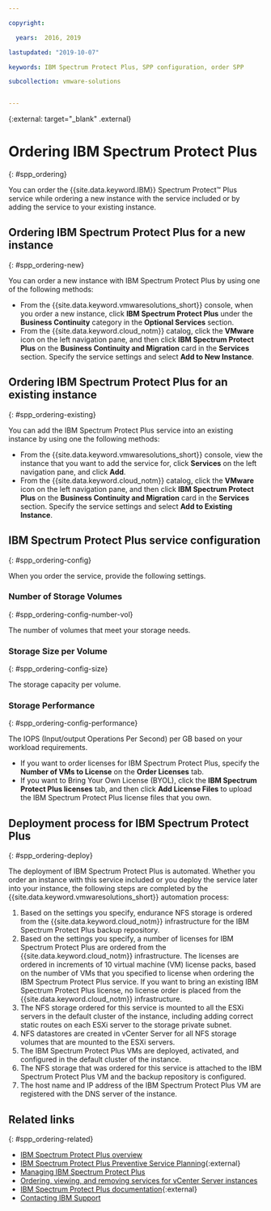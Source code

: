 ```yaml
---

copyright:

  years:  2016, 2019

lastupdated: "2019-10-07"

keywords: IBM Spectrum Protect Plus, SPP configuration, order SPP

subcollection: vmware-solutions


---
```


{:external: target="_blank" .external}

# Ordering IBM Spectrum Protect Plus
{: #spp_ordering}

You can order the {{site.data.keyword.IBM}} Spectrum Protect&trade; Plus service while ordering a new instance with the service included or by adding the service to your existing instance.

## Ordering IBM Spectrum Protect Plus for a new instance
{: #spp_ordering-new}

You can order a new instance with IBM Spectrum Protect Plus by using one of the following methods:
* From the {{site.data.keyword.vmwaresolutions_short}} console, when you order a new instance, click **IBM Spectrum Protect Plus** under the **Business Continuity** category in the **Optional Services** section.
* From the {{site.data.keyword.cloud_notm}} catalog, click the **VMware** icon on the left navigation pane, and then click **IBM Spectrum Protect Plus** on the **Business Continuity and Migration** card in the **Services** section. Specify the service settings and select **Add to New Instance**.

## Ordering IBM Spectrum Protect Plus for an existing instance
{: #spp_ordering-existing}

You can add the IBM Spectrum Protect Plus service into an existing instance by using one the following methods:
* From the {{site.data.keyword.vmwaresolutions_short}} console, view the instance that you want to add the service for, click **Services** on the left navigation pane, and click **Add**.
* From the {{site.data.keyword.cloud_notm}} catalog, click the **VMware** icon on the left navigation pane, and then click **IBM Spectrum Protect Plus** on the **Business Continuity and Migration** card in the **Services** section. Specify the service settings and select **Add to Existing Instance**.

## IBM Spectrum Protect Plus service configuration
{: #spp_ordering-config}

When you order the service, provide the following settings.

### Number of Storage Volumes
{: #spp_ordering-config-number-vol}

The number of volumes that meet your storage needs.

### Storage Size per Volume
{: #spp_ordering-config-size}

The storage capacity per volume.

### Storage Performance
{: #spp_ordering-config-performance}

The IOPS (Input/output Operations Per Second) per GB based on your workload requirements.
* If you want to order licenses for IBM Spectrum Protect Plus, specify the **Number of VMs to License** on the **Order Licenses** tab.
* If you want to Bring Your Own License (BYOL), click the **IBM Spectrum Protect Plus licenses** tab, and then click **Add License Files** to upload the IBM Spectrum Protect Plus license files that you own.

## Deployment process for IBM Spectrum Protect Plus
{: #spp_ordering-deploy}

The deployment of IBM Spectrum Protect Plus is automated. Whether you order an instance with this service included or you deploy the service later into your instance, the following steps are completed by the {{site.data.keyword.vmwaresolutions_short}} automation process:

1. Based on the settings you specify, endurance NFS storage is ordered from the {{site.data.keyword.cloud_notm}} infrastructure for the IBM Spectrum Protect Plus backup repository.
2. Based on the settings you specify, a number of licenses for IBM Spectrum Protect Plus are ordered from the  {{site.data.keyword.cloud_notm}} infrastructure. The licenses are ordered in increments of 10 virtual machine (VM) license packs, based on the number of VMs that you specified to license when ordering the IBM Spectrum Protect Plus service. If you want to bring an existing IBM Spectrum Protect Plus license, no license order is placed from the {{site.data.keyword.cloud_notm}} infrastructure.
3. The NFS storage ordered for this service is mounted to all the ESXi servers in the default cluster of the instance, including adding correct static routes on each ESXi server to the storage private subnet.
4. NFS datastores are created in vCenter Server for all NFS storage volumes that are mounted to the ESXi servers.
5. The IBM Spectrum Protect Plus VMs are deployed, activated, and configured in the default cluster of the instance.
6. The NFS storage that was ordered for this service is attached to the IBM Spectrum Protect Plus VM and the backup repository is configured.
7. The host name and IP address of the IBM Spectrum Protect Plus VM are registered with the DNS server of the instance.

## Related links
{: #spp_ordering-related}

* [IBM Spectrum Protect Plus overview](/docs/services/vmwaresolutions/services?topic=vmware-solutions-spp_considerations)
* [IBM Spectrum Protect Plus Preventive Service Planning](https://www-01.ibm.com/support/docview.wss?uid=swg22012650){:external}
* [Managing IBM Spectrum Protect Plus](/docs/services/vmwaresolutions/services?topic=vmware-solutions-managingspp)
* [Ordering, viewing, and removing services for vCenter Server instances](/docs/services/vmwaresolutions/vcenter?topic=vmware-solutions-vc_addingremovingservices)
* [IBM Spectrum Protect Plus documentation](https://www.ibm.com/support/knowledgecenter/en/SSNQFQ/landing/welcome_ssnqfq.html){:external}
* [Contacting IBM Support](/docs/services/vmwaresolutions/vmonic?topic=vmware-solutions-trbl_support)
